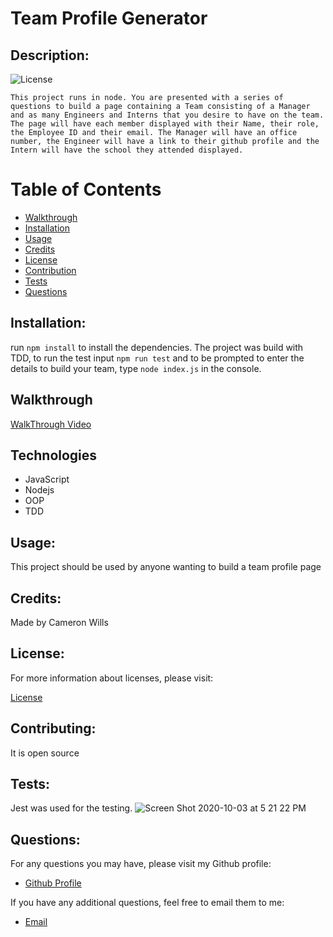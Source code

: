 # Team Profile Generator

  
  ## Description:

  ![License](https://img.shields.io/badge/License-MIT-blue.svg "License Badge")

    This project runs in node. You are presented with a series of questions to build a page containing a Team consisting of a Manager and as many Engineers and Interns that you desire to have on the team. The page will have each member displayed with their Name, their role, the Employee ID and their email. The Manager will have an office number, the Engineer will have a link to their github profile and the Intern will have the school they attended displayed.


  # Table of Contents

  - [Walkthrough](#walkthrough)
  - [Installation](#installation)
  - [Usage](#usage)
  - [Credits](#credits)
  - [License](#license)
  - [Contribution](#contributing)
  - [Tests](#tests)
  - [Questions](#questions)

  
  ## Installation:

  run ```npm install``` to install the dependencies. The project was build with TDD, to run the test input ```npm run test``` and to be prompted to enter the details to build your team, type ```node index.js``` in the console.

  ## Walkthrough
  [WalkThrough Video](https://youtu.be/cHCxy72qJY0)
  
  ## Technologies
  - JavaScript
  - Nodejs
  - OOP
  - TDD

  ## Usage:

  This project should be used by anyone wanting to build a team profile page


  ## Credits:

  Made by Cameron Wills


  ## License:

  For more information about licenses, please visit:

  [License](https://opensource.org/licenses/MIT)


  ## Contributing:
  
  It is open source

  ## Tests:

  Jest was used for the testing.
  ![Screen Shot 2020-10-03 at 5 21 22 PM](https://user-images.githubusercontent.com/68020747/95001935-f21dac00-059c-11eb-8262-7f03aba78e31.png)

  
  ## Questions:

  For any questions you may have, please visit my Github profile:
  - [Github Profile](https://github.com/CamWills89)

  If you have any additional questions, feel free to email them to me:
  - [Email](cameron.wills89@outlook.com)
  
 

